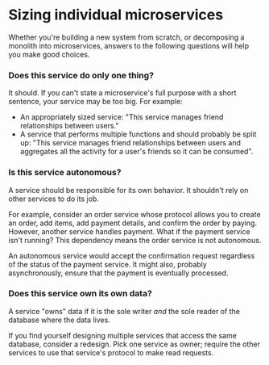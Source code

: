 # Sizing individual microservices

Whether you're building a new system from scratch, or decomposing a monolith into microservices, answers to the following questions will help you make good choices.

### Does this service do only one thing?

It should. If you can't state a microservice's full purpose with a short sentence, your service may be too big. For example:

* An appropriately sized service: "This service manages friend relationships between users." 
* A service that performs multiple functions and should probably be split up: "This service manages friend relationships between users and aggregates all the activity for a user's friends so it can be consumed". 

### Is this service autonomous?

A service should be responsible for its own behavior. It shouldn't rely on other services to do its job.

For example, consider an order service whose protocol allows you to create an order, add items, add payment details, and confirm the order by paying. However, another service handles payment. What if the payment service isn't running? This dependency means the order service is not autonomous.

An autonomous service would accept the confirmation request regardless of the status of the payment service. It might also, probably asynchronously, ensure that the payment is eventually processed.

### Does this service own its own data?

A service "owns" data if it is the sole writer *and* the sole reader of the database where the data lives.

If you find yourself designing multiple services that access the same database, consider a redesign. Pick one service as owner; require the other services to use that service's protocol to make read requests.
